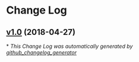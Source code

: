 # Change Log

## [v1.0](https://github.com/Skeyelab/External-Github-Links/tree/v1.0) (2018-04-27)


\* *This Change Log was automatically generated by [github_changelog_generator](https://github.com/skywinder/Github-Changelog-Generator)*